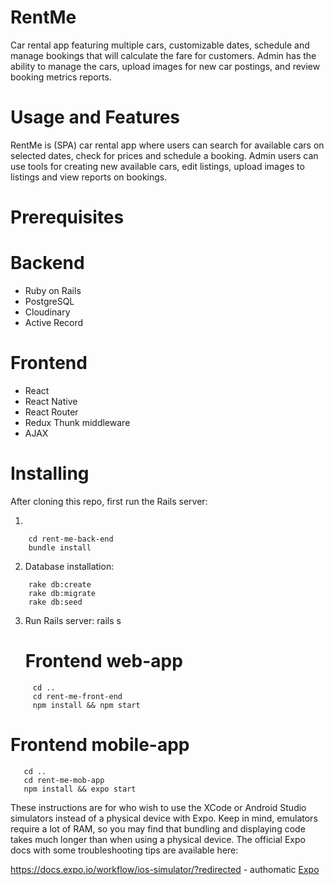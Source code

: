 # RentMe 

Car rental app featuring multiple cars, customizable dates, schedule and manage bookings that will calculate the fare for customers.
Admin has the ability to manage the cars, upload images for new car postings, and review booking metrics reports.

# Usage and Features

RentMe is (SPA) car rental app where users can search for available cars on selected dates, check for prices and schedule a booking. Admin users can use tools for creating new available cars, 
 edit listings, upload images to listings and view reports on bookings.

# Prerequisites

# Backend

* Ruby on Rails
* PostgreSQL
* Cloudinary
* Active Record

# Frontend

* React
* React Native
* React Router
* Redux Thunk middleware
* AJAX

# Installing

After cloning this repo, first run the Rails server:

1. 
``` 
    cd rent-me-back-end
    bundle install
```
2. Database installation:

``` 
    rake db:create
    rake db:migrate
    rake db:seed 
```    
3. Run Rails server: rails s

   # Frontend web-app

 ```
      cd ..  
      cd rent-me-front-end
      npm install && npm start 
  ```    
  # Frontend mobile-app 

   ```
      cd ..  
      cd rent-me-mob-app
      npm install && expo start 
 ``` 
  These instructions are for who wish to use the XCode or Android Studio simulators instead of a physical device with Expo.
  Keep in mind, emulators require a lot of RAM, so you may find that bundling and displaying code takes much longer than when using a physical device.
  The official Expo docs with some troubleshooting tips are available here:

  https://docs.expo.io/workflow/ios-simulator/?redirected - authomatic
  [Expo](https://docs.expo.io/workflow/ios-simulator/?redirected)